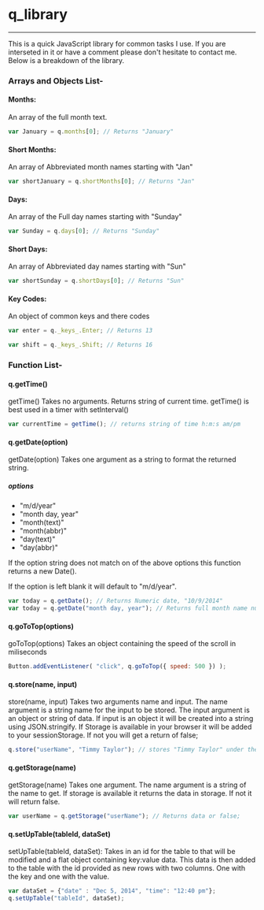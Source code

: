 q_library
=========
---
This is a quick JavaScript library for common tasks I use.
If you are interseted in it or have a comment please don't hesitate to contact me.
Below is a breakdown of the library.

### Arrays and Objects List-

#### Months:
An array of the full month text. 
~~~javascript
var January = q.months[0]; // Returns "January"
~~~

#### Short Months:
An array of Abbreviated month names starting with "Jan"
~~~javascript
var shortJanuary = q.shortMonths[0]; // Returns "Jan"
~~~

#### Days:
An array of the Full day names starting with "Sunday"
~~~javascript
var Sunday = q.days[0]; // Returns "Sunday"
~~~

#### Short Days:
An array of Abbreviated day names starting with "Sun"
~~~javascript
var shortSunday = q.shortDays[0]; // Returns "Sun"
~~~

#### Key Codes:
An object of common keys and there codes
~~~javascript
var enter = q._keys_.Enter; // Returns 13

var shift = q._keys_.Shift; // Returns 16
~~~

### Function List-
#### q.getTime()
getTime() Takes no arguments. Returns string of current time. getTime() is best used in a timer with setInterval()

~~~javascript
var currentTime = getTime(); // returns string of time h:m:s am/pm
~~~

#### q.getDate(option)
getDate(option) Takes one argument as a string to format the returned string.
##### options
* "m/d/year" 
* "month day, year"
* "month(text)"
* "month(abbr)"
* "day(text)"
* "day(abbr)"

If the option string does not match on of the above options this function returns a new Date().

If the option is left blank it will default to "m/d/year".

~~~javascript
var today = q.getDate(); // Returns Numeric date, "10/9/2014"
var today = q.getDate("month day, year"); // Returns full month name numeric day and numeric full year, "October 9, 2014"
~~~

#### q.goToTop(options)
goToTop(options) Takes an object containing the speed of the scroll in miliseconds 

~~~javascript
Button.addEventListener( "click", q.goToTop({ speed: 500 }) );
~~~

#### q.store(name, input)
store(name, input) Takes two arguments name and input. The name argument is a string name for the input to be stored. The input argument is an object or string of data. If input is an object it will be created into a string using  JSON.stringify. If Storage is available in your browser it will be added to your sessionStorage. If not you will get a return of false;

~~~javascript
q.store("userName", "Timmy Taylor"); // stores "Timmy Taylor" under the name of "userName"
~~~

#### q.getStorage(name)
getStorage(name) Takes one argument. The name argument is a string of the name to get. If storage is available it returns the data in storage. If not it will return false.

~~~javascript
var userName = q.getStorage("userName"); // Returns data or false;
~~~

#### q.setUpTable(tableId, dataSet)
setUpTable(tableId, dataSet): Takes in an id for the table to that will be modified and a flat object containing key:value data. This data is then added to the table with the id provided as new rows with two columns. One with the key and one with the value.

~~~javascript
var dataSet = {"date" : "Dec 5, 2014", "time": "12:40 pm"};
q.setUpTable("tableId", dataSet);
~~~

